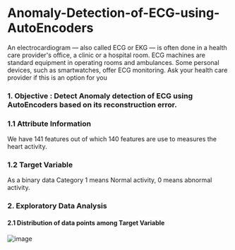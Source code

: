 # Anomaly-Detection-of-ECG-using-AutoEncoders
An electrocardiogram — also called ECG or EKG — is often done in a health care provider's office, a clinic or a hospital room. ECG machines are standard equipment in operating rooms and ambulances. Some personal devices, such as smartwatches, offer ECG monitoring. Ask your health care provider if this is an option for you
### 1. Objective : Detect Anomaly detection of ECG using AutoEncoders based on its reconstruction error.

### 1.1 Attribute Information
We have 141 features out of which 140 features are use to measures the heart activity.
### 1.2 Target Variable
As a binary data Category 1 means Normal activity, 0 means abnormal activity.

### 2. Exploratory Data Analysis 
#### 2.1 Distribution of data points among Target Variable
![image](https://github.com/nihar-max/Anomaly-Detection-of-ECG-using-AutoEncoders/assets/61958476/13950db3-f75a-49c2-a26e-8d873ec966fc)


